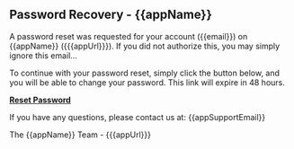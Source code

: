 ## Password Recovery - {{appName}}

A password reset was requested for your account ({{email}}) on {{appName}}
({{{appUrl}}}). If you did not authorize this, you may simply ignore this email...

To continue with your password reset,
simply click the button below, and you will be able to change your password. This link will expire in 48 hours.

**[Reset Password]({{{appUrl}}}/reset-password?token={{token}})**

If you have any questions, please contact us at: {{appSupportEmail}}

The {{appName}} Team - {{{appUrl}}}
